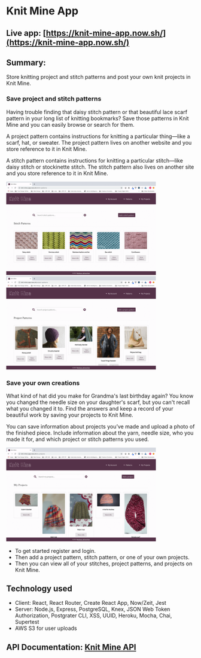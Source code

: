 
# Knit Mine App

## Live app: [https://knit-mine-app.now.sh/](https://knit-mine-app.now.sh/)

## Summary: 
Store knitting project and stitch patterns and post your own knit projects in Knit Mine. 

### Save project and stitch patterns
Having trouble finding that daisy stitch pattern or that beautiful lace scarf pattern in your long list of knitting bookmarks? Save those patterns in Knit Mine and you can easily browse or search for them.

A project pattern contains instructions for knitting a particular thing—like a scarf, hat, or sweater. The project pattern lives on another website and you store reference to it in Knit Mine.

A stitch pattern contains instructions for knitting a particular stitch—like daisy stitch or stockinette stitch. The stitch pattern also lives on another site and you store reference to it in Knit Mine.

<p>
  <img src="https://github.com/pulchrit/knit-mine-app/blob/master/readmeImages/stitchPatterns.png" alt="Stitch Patterns page" width="400" />
  <img src="https://github.com/pulchrit/knit-mine-app/blob/master/readmeImages/projectPatterns.png" alt="Project Patterns page" width="400" />
</p>
  
### Save your own creations
What kind of hat did you make for Grandma's last birthday again? You know you changed the needle size on your daughter's scarf, but you can't recall what you changed it to. Find the answers and keep a record of your beautiful work by saving your projects to Knit Mine.

You can save information about projects you’ve made and upload a photo of the finished piece. Include information about the yarn, needle size, who you made it for, and which project or stitch patterns you used.

<img src="https://github.com/pulchrit/knit-mine-app/blob/master/readmeImages/myProjects.png" alt="My Projects page" width="400" />

- To get started register and login.
- Then add a project pattern, stitch pattern, or one of your own projects.
- Then you can view all of your stitches, project patterns, and projects on Knit Mine.

## Technology used
- Client: React, React Router, Create React App, Now/Zeit, Jest
- Server: Node.js, Express, PostgreSQL, Knex, JSON Web Token Authorization, Postgrater CLI, XSS, UUID, Heroku, Mocha, Chai, Supertest
- AWS S3 for user uploads

## API Documentation: [Knit Mine API](https://github.com/pulchrit/knit-mine-api/blob/master/README.md)




